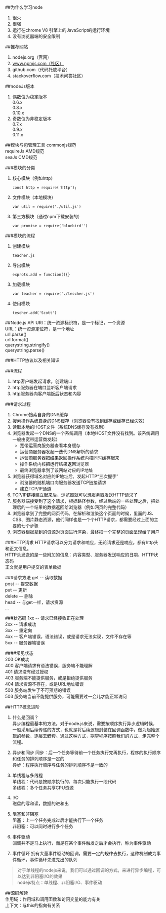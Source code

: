 ##为什么学习node
1. 很火
2. 很强
3. 运行在chrome V8 引擎上的JavaScript的运行环境
4. 没有浏览器端的安全限制  

##推荐网站
1. nodejs.org（官网）  
2. www.npmjs.com（社区）
3. github.com（代码托放平台）  
4. stackoverflow.com（技术问答社区）

##nodeJs版本
1. 偶数位为稳定版本  
    0.6.x  
    0.8.x  
    0.10.x
2. 奇数位为非稳定版本  
    0.7.x  
    0.9.x  
    0.11.x  

##模块与包管理工具
commonjs规范  
requireJs AMD规范  
seaJs   CMD规范  

###模块的分类
1. 核心模块（例如http）
    ```  
   const http = require('http');
   ```
2. 文件模块（本地模块）
    ```  
    var util = require('./util.js')
    ```
3. 第三方模块（通过npm下载安装的）
    ```  
    var promise = require('bluebird'')
    ```  
    
###模块的流程
1. 创建模块  
    ```
    teacher.js
    ```
2. 导出模块
    ```  
    exprots.add = function(){}
    ```
3. 加载模块
    ```  
    var teacher = require('./tescher.js')
    ```
4. 使用模块
    ```  
    tescher.add('Scott')
    ```

##Node.js API
URI：统一资源标识符，是一个标记，一个资源  
URL：统一资源定位符，是一个地址  
url.parse()  
url.format()  
querystring.stringify()  
querystring.parse()  

###HTTP协议以及相关知识

###流程
1. http客户端发起请求，创建端口  
2. http服务器在端口监听客户端请求
3. http服务器向客户端饭后状态和内容

###请求过程

1. Chrome搜索自身的DNS缓存
2. 搜索操作系统自身的DNS缓存（浏览器没有找到缓存或缓存已经失效）  
3. 读取本地的HOST文件（系统DNS缓存没有找到）  
4. 浏览器发起一个DNS的一个系统调用（本地HOST文件没有找到。该系统调用一般由宽带运营商发起）  
    + 宽带运营商服务器查看本身缓存
    + 运营商服务器发起一迭代DNS解析的请求  
    + 运营商服务器把结果返回操作系统内核同时缓存起来  
    + 操作系统内核把运行结果返回浏览器  
    + 最终浏览器拿到了该网站对应的IP地址  
5. 浏览器获得域名对应的IP地址后，发起HTTP“三次握手”  
    + 浏览器的随机端口向服务器发送TCP链接请求  
    + 建立TCP/IP通道  
6. TCP/IP链接建立起来后，浏览器就可以想服务器发送HTTP请求了  
7. 服务器端接受到了这个请求，根据路径参数，经过后端的一些处理之后，把处理后的一个结果的数据返回给浏览器（例如网页的完整代码）  
8. 浏览器拿到了完整的网页代码，在解析和渲染这个页面的时候，里面的JS、CSS、图片静态资源，他们同样也是一个个HTTP请求，都需要经过上面的主要的七个步骤  
9. 浏览器根据拿到的资源对页面进行渲染，最终把一个完整的页面呈现给了用户
    
###HTTP请求
HTTP请求可以分为请求和响应，无论请求还是响应，都有http头和正文信息。  
HTTP头发送的是一些附加的信息：内容类型、服务器发送响应的日期、HTTP状态码  
正文就是用户提交的表单数据  

###请求方法
get --  读取数据  
post  --  提交数据  
put  --  更新  
delete  -- 删除  
head -- 与get一样，请求资源  
...  

###状态码
1xx -- 请求已经接收正在处理  
2xx -- 请求成功  
3xx -- 重定向  
4xx -- 客户端错误，语法错误，或是请求无法实现，文件不存在等  
5xx -- 服务器端错误  

####常见状态  
200     OK成功  
400     客户端请求有语法错误，服务端不能理解  
401     请求没有经过授权  
403     服务端不能提供服务，或是拒绝提供服务  
404     请求资源不存在，或是URL地址错误  
500     服务端发生了不可预期的错误  
503     服务端当前不能提供服务，可能需要过一会儿才能正常访问  

##HTTP概念进阶
1. 什么是回调？  
异步编程最基本的方法，对于node.js来说，需要按顺序执行异步逻辑时候，一般采用后续传递的方式，也就是将后续逻辑封装在回调函数中，做为起始逻辑的参数，逐层去嵌套。通过这种方式，期望程序按照我们的方式，走完整个流程。  

2. 异步和同步
同步：后一个任务等待前一个任务执行完再执行，程序的执行顺序和任务的排列顺序是一定的  
异步：程序执行顺序与任务的排列顺序不是一致的  

3. 单线程与多线程  
单线程：代码是按顺序执行的，每次只能执行一段代码  
多线程：多个任务共享CPU资源

4. I/O  
磁盘的写和读，数据的进和出

5. 阻塞和非阻塞  
阻塞：上一个任务完成过后才能执行下一个任务  
非阻塞：可以同时进行多个任务  
 
6. 事件驱动  
回调并不是马上执行，而是在某个事件触发之后才会执行，称为事件驱动  

7. 事件循环 
拥有大量事件驱动的回调，需要一定的规律去执行，这种机制成为事件循环，事件循环先进先出的队列

>对于单线程的nodejs来说，我们可以通过回调的方式，来进行异步编程，可以达到非阻塞I/O的效果  
nodejs特点：单线程、非阻塞I/O、事件驱动  

##源码解读  
作用域：作用域和调用函数和访问变量的能力有关  
上下文：与this的指向有关系
